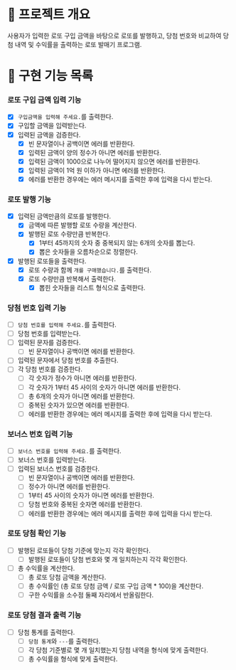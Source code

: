 # 💪 프로젝트 개요

사용자가 입력한 로또 구입 금액을 바탕으로 로또를 발행하고, 당첨 번호와 비교하여 당첨 내역 및 수익률을 출력하는 로또 발매기 프로그램.

# 📝 구현 기능 목록

### 로또 구입 금액 입력 기능

- [x] `구입금액을 입력해 주세요.`를 출력한다.
- [x] 구입할 금액을 입력받는다.
- [x] 입력된 금액을 검증한다.
  - [x] 빈 문자열이나 공백이면 에러를 반환한다.
  - [x] 입력된 금액이 양의 정수가 아니면 에러를 반환한다.
  - [x] 입력된 금액이 1000으로 나누어 떨어지지 않으면 에러를 반환한다.
  - [x] 입력된 금액이 1억 원 이하가 아니면 에러를 반환한다. 
  - [x] 에러를 반환한 경우에는 에러 메시지를 출력한 후에 입력을 다시 받는다.

### 로또 발행 기능

- [x] 입력된 금액만큼의 로또를 발행한다.
  - [x] 금액에 따른 발행할 로또 수량을 계산한다.
  - [x] 발행된 로또 수량만큼 반복한다.
    - [x] 1부터 45까지의 숫자 중 중복되지 않는 6개의 숫자를 뽑는다.
    - [x] 뽑은 숫자들을 오름차순으로 정렬한다.
- [x] 발행된 로또들을 출력한다.
  - [x] 로또 수량과 함께 `개를 구매했습니다.`를 출력한다.
  - [x] 로또 수량만큼 반복해서 출력한다.
    - [x] 뽑힌 숫자들을 리스트 형식으로 출력한다.

### 당첨 번호 입력 기능

- [ ] `당첨 번호를 입력해 주세요.`를 출력한다.
- [ ] 당첨 번호를 입력받는다.
- [ ] 입력된 문자를 검증한다.
  - [ ] 빈 문자열이나 공백이면 에러를 반환한다.
- [ ] 입력된 문자에서 당첨 번호를 추출한다.
- [ ] 각 당첨 번호를 검증한다.
  - [ ] 각 숫자가 정수가 아니면 에러를 반환한다.
  - [ ] 각 숫자가 1부터 45 사이의 숫자가 아니면 에러를 반환한다.
  - [ ] 총 6개의 숫자가 아니면 에러를 반환한다.
  - [ ] 중복된 숫자가 있으면 에러를 반환한다.
  - [ ] 에러를 반환한 경우에는 에러 메시지를 출력한 후에 입력을 다시 받는다.

### 보너스 번호 입력 기능

- [ ] `보너스 번호를 입력해 주세요.`를 출력한다.
- [ ] 보너스 번호를 입력받는다.
- [ ] 입력된 보너스 번호를 검증한다.
  - [ ] 빈 문자열이나 공백이면 에러를 반환한다.
  - [ ] 정수가 아니면 에러를 반환한다.
  - [ ] 1부터 45 사이의 숫자가 아니면 에러를 반환한다.
  - [ ] 당첨 번호와 중복된 숫자면 에러를 반환한다.
  - [ ] 에러를 반환한 경우에는 에러 메시지를 출력한 후에 입력을 다시 받는다.

### 로또 당첨 확인 기능

- [ ] 발행된 로또들이 당첨 기준에 맞는지 각각 확인한다.
  - [ ] 발행된 로또들이 당첨 번호와 몇 개 일치하는지 각각 확인한다.
- [ ] 총 수익률을 계산한다.
  - [ ] 총 로또 당첨 금액을 계산한다. 
  - [ ] 총 수익률인 (총 로또 당첨 금액 / 로또 구입 금액 * 100)을 계산한다. 
  - [ ] 구한 수익률을 소수점 둘째 자리에서 반올림한다.

### 로또 당첨 결과 출력 기능

- [ ] 당첨 통계를 출력한다.
  - [ ] `당첨 통계`와 `---`를 출력한다. 
  - [ ] 각 당첨 기준별로 몇 개 일치했는지 당첨 내역을 형식에 맞게 출력한다.
  - [ ] 총 수익률을 형식에 맞게 출력한다.